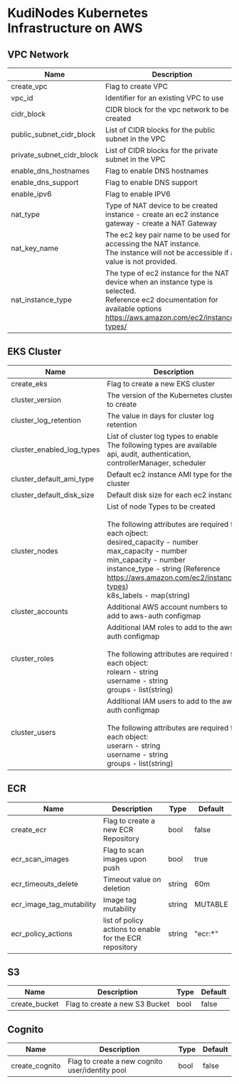 # KudiNodes Kubernetes Infrastructure on AWS

## VPC Network
| Name                      | Description                                                                                                                                                                    | Type         | Default       |
|---------------------------|--------------------------------------------------------------------------------------------------------------------------------------------------------------------------------|--------------|---------------|
| create_vpc                | Flag to create VPC                                                                                                                                                             | bool         | false         |
| vpc_id                    | Identifier for an existing VPC to use                                                                                                                                          | string       |               |
| cidr_block                | CIDR block for the vpc network to be created                                                                                                                                   | string       | 172.16.0.0/24 |
| public_subnet_cidr_block  | List of CIDR blocks for the public subnet in the VPC                                                                                                                           | list(string) |               |
| private_subnet_cidr_block | List of CIDR blocks for the private subnet in the VPC                                                                                                                          | list(string) |               |
| enable_dns_hostnames      | Flag to enable DNS hostnames                                                                                                                                                   | bool         |               |
| enable_dns_support        | Flag to enable DNS support                                                                                                                                                     | bool         |               |
| enable_ipv6               | Flag to enable IPV6                                                                                                                                                            | bool         |               |
| nat_type                  | Type of NAT device to be created<br>instance - create an ec2 instance<br>gateway - create a NAT Gateway                                                                        | string       | instance      |
| nat_key_name              | The ec2 key pair name to be used for accessing the NAT instance.<br>The instance will not be accessible if a value is not provided.                                            | string       |               |
| nat_instance_type         | The type of ec2 instance for the NAT device when an instance type is selected.<br>Reference ec2 documentation for available options https://aws.amazon.com/ec2/instance-types/ | string       | t2.nano       |

## EKS Cluster
| Name                      | Description                                                                                                                                                                                                                                                                                                | Type         | Default                                                                                                                                                                          |
|---------------------------|------------------------------------------------------------------------------------------------------------------------------------------------------------------------------------------------------------------------------------------------------------------------------------------------------------|--------------|----------------------------------------------------------------------------------------------------------------------------------------------------------------------------------|
| create_eks                | Flag to create a new EKS cluster                                                                                                                                                                                                                                                                           | bool         | false                                                                                                                                                                            |
| cluster_version           | The version of the Kubernetes cluster to create                                                                                                                                                                                                                                                            | string       | 1.18                                                                                                                                                                             |
| cluster_log_retention     | The value in days for cluster log retention                                                                                                                                                                                                                                                                | number       | 7                                                                                                                                                                                |
| cluster_enabled_log_types | List of cluster log types to enable<br>The following types are available<br>api, audit, authentication, controllerManager, scheduler                                                                                                                                                                       | list(string) | ["api", "audit", "authentication",<br>"controllerManager", "scheduler"]                                                                                                          |
| cluster_default_ami_type  | Default ec2 instance AMI type for the cluster                                                                                                                                                                                                                                                              | string       | AL2_x86_64                                                                                                                                                                       |
| cluster_default_disk_size | Default disk size for each ec2 instance                                                                                                                                                                                                                                                                    | string       | 50                                                                                                                                                                               |
| cluster_nodes             | List of node Types to be created<br><br>The following attributes are required for each ojbect:<br>desired_capacity - number<br>max_capacity     - number<br>min_capacity     - number<br>instance_type    - string (Reference https://aws.amazon.com/ec2/instance-types)<br>k8s_labels       - map(string) | list(object) | blockchain-nodes = {<br>  desired_capacity = 3<br>  max_capacity     = 4<br>  min_capacity     = 1<br>  instance_type    = "m5.xlarge"<br>  k8s_labels       = {<br><br>  }<br>} |
| cluster_accounts          | Additional AWS account numbers to add to aws-auth configmap                                                                                                                                                                                                                                                | list(string) |                                                                                                                                                                                  |
| cluster_roles             | Additional IAM roles to add to the aws-auth configmap<br><br>The following attributes are required for each object:<br>rolearn  - string<br>username - string<br>groups   - list(string)                                                                                                                   | list(object) |                                                                                                                                                                                  |
| cluster_users             | Additional IAM users to add to the aws-auth configmap<br><br>The following attributes are required for each object:<br>userarn  - string<br>username - string<br>groups   - list(string)                                                                                                                   | list(object) |                                                                                                                                                                                  |
## ECR
| Name | Description | Type | Default |
|------|-------------|------|---------|
| create_ecr | Flag to create a new ECR Repository | bool | false |
| ecr_scan_images | Flag to scan images upon push | bool | true |
| ecr_timeouts_delete | Timeout value on deletion | string | 60m |
| ecr_image_tag_mutability | Image tag mutability | string | MUTABLE |
| ecr_policy_actions | list of policy actions to enable for the ECR repository | string | "ecr:*" |

## S3
| Name | Description | Type | Default |
|------|-------------|------|---------|
| create_bucket | Flag to create a new S3 Bucket | bool | false |

## Cognito
| Name | Description | Type | Default |
|------|-------------|------|---------|
| create_cognito | Flag to create a new cognito user/identity pool | bool | false |

